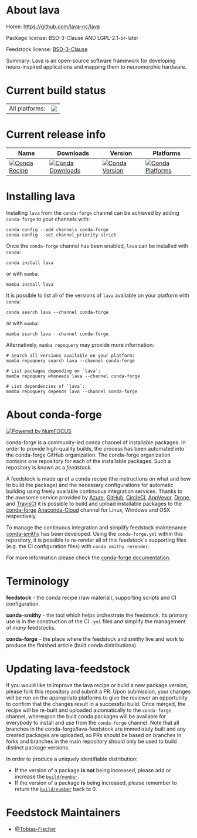 About lava
==========

Home: https://github.com/lava-nc/lava

Package license: BSD-3-Clause AND LGPL-2.1-or-later

Feedstock license: [BSD-3-Clause](https://github.com/conda-forge/lava-feedstock/blob/main/LICENSE.txt)

Summary: Lava is an open-source software framework for developing neuro-inspired applications and mapping them to neuromorphic hardware.

Current build status
====================


<table><tr><td>All platforms:</td>
    <td>
      <a href="https://dev.azure.com/conda-forge/feedstock-builds/_build/latest?definitionId=14655&branchName=main">
        <img src="https://dev.azure.com/conda-forge/feedstock-builds/_apis/build/status/lava-feedstock?branchName=main">
      </a>
    </td>
  </tr>
</table>

Current release info
====================

| Name | Downloads | Version | Platforms |
| --- | --- | --- | --- |
| [![Conda Recipe](https://img.shields.io/badge/recipe-lava-green.svg)](https://anaconda.org/conda-forge/lava) | [![Conda Downloads](https://img.shields.io/conda/dn/conda-forge/lava.svg)](https://anaconda.org/conda-forge/lava) | [![Conda Version](https://img.shields.io/conda/vn/conda-forge/lava.svg)](https://anaconda.org/conda-forge/lava) | [![Conda Platforms](https://img.shields.io/conda/pn/conda-forge/lava.svg)](https://anaconda.org/conda-forge/lava) |

Installing lava
===============

Installing `lava` from the `conda-forge` channel can be achieved by adding `conda-forge` to your channels with:

```
conda config --add channels conda-forge
conda config --set channel_priority strict
```

Once the `conda-forge` channel has been enabled, `lava` can be installed with `conda`:

```
conda install lava
```

or with `mamba`:

```
mamba install lava
```

It is possible to list all of the versions of `lava` available on your platform with `conda`:

```
conda search lava --channel conda-forge
```

or with `mamba`:

```
mamba search lava --channel conda-forge
```

Alternatively, `mamba repoquery` may provide more information:

```
# Search all versions available on your platform:
mamba repoquery search lava --channel conda-forge

# List packages depending on `lava`:
mamba repoquery whoneeds lava --channel conda-forge

# List dependencies of `lava`:
mamba repoquery depends lava --channel conda-forge
```


About conda-forge
=================

[![Powered by
NumFOCUS](https://img.shields.io/badge/powered%20by-NumFOCUS-orange.svg?style=flat&colorA=E1523D&colorB=007D8A)](https://numfocus.org)

conda-forge is a community-led conda channel of installable packages.
In order to provide high-quality builds, the process has been automated into the
conda-forge GitHub organization. The conda-forge organization contains one repository
for each of the installable packages. Such a repository is known as a *feedstock*.

A feedstock is made up of a conda recipe (the instructions on what and how to build
the package) and the necessary configurations for automatic building using freely
available continuous integration services. Thanks to the awesome service provided by
[Azure](https://azure.microsoft.com/en-us/services/devops/), [GitHub](https://github.com/),
[CircleCI](https://circleci.com/), [AppVeyor](https://www.appveyor.com/),
[Drone](https://cloud.drone.io/welcome), and [TravisCI](https://travis-ci.com/)
it is possible to build and upload installable packages to the
[conda-forge](https://anaconda.org/conda-forge) [Anaconda-Cloud](https://anaconda.org/)
channel for Linux, Windows and OSX respectively.

To manage the continuous integration and simplify feedstock maintenance
[conda-smithy](https://github.com/conda-forge/conda-smithy) has been developed.
Using the ``conda-forge.yml`` within this repository, it is possible to re-render all of
this feedstock's supporting files (e.g. the CI configuration files) with ``conda smithy rerender``.

For more information please check the [conda-forge documentation](https://conda-forge.org/docs/).

Terminology
===========

**feedstock** - the conda recipe (raw material), supporting scripts and CI configuration.

**conda-smithy** - the tool which helps orchestrate the feedstock.
                   Its primary use is in the construction of the CI ``.yml`` files
                   and simplify the management of *many* feedstocks.

**conda-forge** - the place where the feedstock and smithy live and work to
                  produce the finished article (built conda distributions)


Updating lava-feedstock
=======================

If you would like to improve the lava recipe or build a new
package version, please fork this repository and submit a PR. Upon submission,
your changes will be run on the appropriate platforms to give the reviewer an
opportunity to confirm that the changes result in a successful build. Once
merged, the recipe will be re-built and uploaded automatically to the
`conda-forge` channel, whereupon the built conda packages will be available for
everybody to install and use from the `conda-forge` channel.
Note that all branches in the conda-forge/lava-feedstock are
immediately built and any created packages are uploaded, so PRs should be based
on branches in forks and branches in the main repository should only be used to
build distinct package versions.

In order to produce a uniquely identifiable distribution:
 * If the version of a package **is not** being increased, please add or increase
   the [``build/number``](https://docs.conda.io/projects/conda-build/en/latest/resources/define-metadata.html#build-number-and-string).
 * If the version of a package **is** being increased, please remember to return
   the [``build/number``](https://docs.conda.io/projects/conda-build/en/latest/resources/define-metadata.html#build-number-and-string)
   back to 0.

Feedstock Maintainers
=====================

* [@Tobias-Fischer](https://github.com/Tobias-Fischer/)

